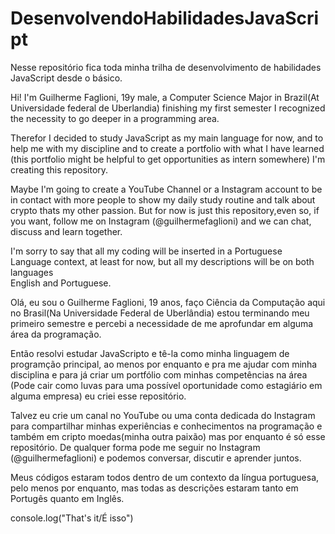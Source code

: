 # DesenvolvendoHabilidadesJavaScript
Nesse repositório fica toda minha trilha de desenvolvimento de habilidades JavaScript desde o básico.
   
   Hi! I'm Guilherme Faglioni, 19y male, a Computer Science Major in Brazil(At Universidade federal de Uberlandia)
  finishing my first semester I recognized the necessity to go deeper in a programming area.
   
   Therefor I decided to study JavaScript as my main language for now, and to help me with my discipline and to create a portfolio with what I have learned
  (this portfolio might be helpful to get opportunities as intern somewhere) I'm creating this repository.
   
   Maybe I'm going to create a YouTube Channel or a Instagram account to be in contact with more people to show my daily study routine
  and talk about crypto thats my other passion. But for now is just this repository,even so, if you want, follow me on Instagram (@guilhermefaglioni) and we can chat, discuss and learn together.
   
   I'm sorry to say that all my coding will be inserted in a Portuguese Language context, at least for now, but all my descriptions will be on both languages  
  English and Portuguese.
  
   Olá, eu sou o Guilherme Faglioni, 19 anos, faço Ciência da Computação aqui no Brasil(Na Universidade Federal de Uberlândia)
  estou terminando meu primeiro semestre e percebi a necessidade de me aprofundar em alguma área da programação.
    
   Então resolvi estudar JavaScripto e tê-la como minha linguagem de programção principal, ao menos por enquanto e pra me ajudar com minha disciplina
  e para já criar um portfólio com minhas competências na área (Pode cair como luvas para uma possível oportunidade como estagiário em alguma empresa) eu criei esse repositório.
  
   Talvez eu crie um canal no YouTube ou uma conta dedicada do Instagram para compartilhar minhas experiências e conhecimentos na programação e também em cripto moedas(minha outra paixão)
  mas por enquanto é só esse repositório. De qualquer forma pode me seguir no Instagram (@guilhermefaglioni) e podemos conversar, discutir e aprender juntos.
  
  Meus códigos estaram todos dentro de um contexto da língua portuguesa, pelo menos por enquanto, mas todas as descrições estaram tanto em Portugês quanto em Inglês.
  
  console.log("That's it/É isso")
